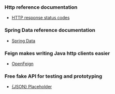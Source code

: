 ### Http reference documentation
*  [HTTP response status codes](https://developer.mozilla.org/en-US/docs/Web/HTTP/Status)

### Spring Data reference documentation
*  [Spring Data](https://spring.io/projects/spring-data)

### Feign makes writing Java http clients easier
*  [OpenFeign](https://github.com/OpenFeign/feign/blob/master/README.md)

### Free fake API for testing and prototyping
*  [{JSON} Placeholder](https://jsonplaceholder.typicode.com/)


